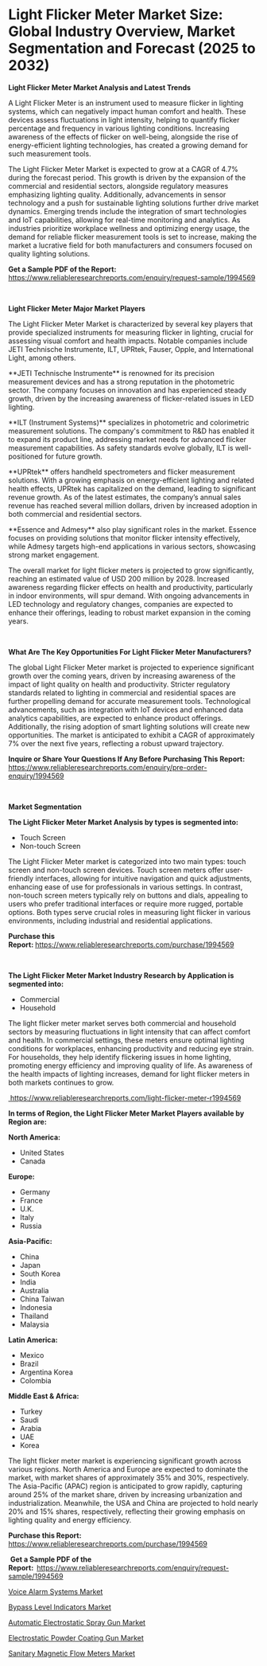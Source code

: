 <p><h1>Light Flicker Meter Market Size: Global Industry Overview, Market Segmentation and Forecast (2025 to 2032)</h1></p><p><strong>Light Flicker Meter Market Analysis and Latest Trends</strong></p>
<p><p>A Light Flicker Meter is an instrument used to measure flicker in lighting systems, which can negatively impact human comfort and health. These devices assess fluctuations in light intensity, helping to quantify flicker percentage and frequency in various lighting conditions. Increasing awareness of the effects of flicker on well-being, alongside the rise of energy-efficient lighting technologies, has created a growing demand for such measurement tools.</p><p>The Light Flicker Meter Market is expected to grow at a CAGR of 4.7% during the forecast period. This growth is driven by the expansion of the commercial and residential sectors, alongside regulatory measures emphasizing lighting quality. Additionally, advancements in sensor technology and a push for sustainable lighting solutions further drive market dynamics. Emerging trends include the integration of smart technologies and IoT capabilities, allowing for real-time monitoring and analytics. As industries prioritize workplace wellness and optimizing energy usage, the demand for reliable flicker measurement tools is set to increase, making the market a lucrative field for both manufacturers and consumers focused on quality lighting solutions.</p></p>
<p><strong>Get a Sample PDF of the Report:&nbsp;</strong> <a href="https://www.reliableresearchreports.com/enquiry/request-sample/1994569?utm_campaign=33&utm_medium=2&utm_source=Github&utm_content=ia&utm_term=20022025&utm_id=light-flicker-meter">https://www.reliableresearchreports.com/enquiry/request-sample/1994569</a></p>
<p>&nbsp;</p>
<p><strong>Light Flicker Meter Major Market Players</strong></p>
<p><p>The Light Flicker Meter Market is characterized by several key players that provide specialized instruments for measuring flicker in lighting, crucial for assessing visual comfort and health impacts. Notable companies include JETI Technische Instrumente, ILT, UPRtek, Fauser, Opple, and International Light, among others.</p><p>**JETI Technische Instrumente** is renowned for its precision measurement devices and has a strong reputation in the photometric sector. The company focuses on innovation and has experienced steady growth, driven by the increasing awareness of flicker-related issues in LED lighting.</p><p>**ILT (Instrument Systems)** specializes in photometric and colorimetric measurement solutions. The company's commitment to R&D has enabled it to expand its product line, addressing market needs for advanced flicker measurement capabilities. As safety standards evolve globally, ILT is well-positioned for future growth.</p><p>**UPRtek** offers handheld spectrometers and flicker measurement solutions. With a growing emphasis on energy-efficient lighting and related health effects, UPRtek has capitalized on the demand, leading to significant revenue growth. As of the latest estimates, the company’s annual sales revenue has reached several million dollars, driven by increased adoption in both commercial and residential sectors.</p><p>**Essence and Admesy** also play significant roles in the market. Essence focuses on providing solutions that monitor flicker intensity effectively, while Admesy targets high-end applications in various sectors, showcasing strong market engagement.</p><p>The overall market for light flicker meters is projected to grow significantly, reaching an estimated value of USD 200 million by 2028. Increased awareness regarding flicker effects on health and productivity, particularly in indoor environments, will spur demand. With ongoing advancements in LED technology and regulatory changes, companies are expected to enhance their offerings, leading to robust market expansion in the coming years.</p></p>
<p>&nbsp;</p>
<p><strong>What Are The Key Opportunities For Light Flicker Meter Manufacturers?</strong></p>
<p><p>The global Light Flicker Meter market is projected to experience significant growth over the coming years, driven by increasing awareness of the impact of light quality on health and productivity. Stricter regulatory standards related to lighting in commercial and residential spaces are further propelling demand for accurate measurement tools. Technological advancements, such as integration with IoT devices and enhanced data analytics capabilities, are expected to enhance product offerings. Additionally, the rising adoption of smart lighting solutions will create new opportunities. The market is anticipated to exhibit a CAGR of approximately 7% over the next five years, reflecting a robust upward trajectory.</p></p>
<p><strong>Inquire or Share Your Questions If Any Before Purchasing This Report:</strong> <a href="https://www.reliableresearchreports.com/enquiry/pre-order-enquiry/1994569?utm_campaign=33&utm_medium=2&utm_source=Github&utm_content=ia&utm_term=20022025&utm_id=light-flicker-meter">https://www.reliableresearchreports.com/enquiry/pre-order-enquiry/1994569</a></p>
<p>&nbsp;</p>
<p><strong>Market Segmentation</strong></p>
<p><strong>The Light Flicker Meter Market Analysis by types is segmented into:</strong></p>
<p><ul><li>Touch Screen</li><li>Non-touch Screen</li></ul></p>
<p><p>The Light Flicker Meter market is categorized into two main types: touch screen and non-touch screen devices. Touch screen meters offer user-friendly interfaces, allowing for intuitive navigation and quick adjustments, enhancing ease of use for professionals in various settings. In contrast, non-touch screen meters typically rely on buttons and dials, appealing to users who prefer traditional interfaces or require more rugged, portable options. Both types serve crucial roles in measuring light flicker in various environments, including industrial and residential applications.</p></p>
<p><strong>Purchase this Report:&nbsp;</strong><a href="https://www.reliableresearchreports.com/purchase/1994569?utm_campaign=33&utm_medium=2&utm_source=Github&utm_content=ia&utm_term=20022025&utm_id=light-flicker-meter">https://www.reliableresearchreports.com/purchase/1994569</a></p>
<p>&nbsp;</p>
<p><strong>The Light Flicker Meter Market Industry Research by Application is segmented into:</strong></p>
<p><ul><li>Commercial</li><li>Household</li></ul></p>
<p><p>The light flicker meter market serves both commercial and household sectors by measuring fluctuations in light intensity that can affect comfort and health. In commercial settings, these meters ensure optimal lighting conditions for workplaces, enhancing productivity and reducing eye strain. For households, they help identify flickering issues in home lighting, promoting energy efficiency and improving quality of life. As awareness of the health impacts of lighting increases, demand for light flicker meters in both markets continues to grow.</p></p>
<p><a href="https://www.reliableresearchreports.com/light-flicker-meter-r1994569?utm_campaign=33&utm_medium=2&utm_source=Github&utm_content=ia&utm_term=20022025&utm_id=light-flicker-meter">&nbsp;https://www.reliableresearchreports.com/light-flicker-meter-r1994569</a></p>
<p><strong>In terms of Region, the Light Flicker Meter Market Players available by Region are:</strong></p>
<p>
    <p> <strong> North America: </strong>
        <ul>
            <li>United States</li>
            <li>Canada</li>
        </ul>
        </p> 
    <p> <strong> Europe: </strong>
        <ul>
            <li>Germany</li>
            <li>France</li>
            <li>U.K.</li>
            <li>Italy</li>
            <li>Russia</li>
        </ul>
        </p> 
    <p> <strong> Asia-Pacific: </strong>
        <ul>
            <li>China</li>
            <li>Japan</li>
            <li>South Korea</li>
            <li>India</li>
            <li>Australia</li>
            <li>China Taiwan</li>
            <li>Indonesia</li>
            <li>Thailand</li>
            <li>Malaysia</li>
        </ul>
        </p> 
    <p> <strong> Latin America: </strong>
        <ul>
            <li>Mexico</li>
            <li>Brazil</li>
            <li>Argentina Korea</li>
            <li>Colombia</li>
        </ul>
        </p> 
    <p> <strong> Middle East & Africa: </strong>
        <ul>
            <li>Turkey</li>
            <li>Saudi</li>
            <li>Arabia</li>
            <li>UAE</li>
            <li>Korea</li>
        </ul>
    </p>
    </p>
<p><p>The light flicker meter market is experiencing significant growth across various regions. North America and Europe are expected to dominate the market, with market shares of approximately 35% and 30%, respectively. The Asia-Pacific (APAC) region is anticipated to grow rapidly, capturing around 25% of the market share, driven by increasing urbanization and industrialization. Meanwhile, the USA and China are projected to hold nearly 20% and 15% shares, respectively, reflecting their growing emphasis on lighting quality and energy efficiency.</p></p>
<p><strong>Purchase this Report: </strong><a href="https://www.reliableresearchreports.com/purchase/1994569?utm_campaign=33&utm_medium=2&utm_source=Github&utm_content=ia&utm_term=20022025&utm_id=light-flicker-meter">https://www.reliableresearchreports.com/purchase/1994569</a></p>
<p>&nbsp;<strong>Get a Sample PDF of the Report:&nbsp;&nbsp;</strong><a href="https://www.reliableresearchreports.com/enquiry/request-sample/1994569?utm_campaign=33&utm_medium=2&utm_source=Github&utm_content=ia&utm_term=20022025&utm_id=light-flicker-meter">https://www.reliableresearchreports.com/enquiry/request-sample/1994569</a></p>
<p><strong></strong></p>
<p><p><a href="https://github.com/nathaliehurles7142/Market-Research-Report-List-1/blob/main/voice-alarm-systems-market.md?utm_campaign=33&utm_medium=2&utm_source=Github&utm_content=ia&utm_term=20022025&utm_id=light-flicker-meter">Voice Alarm Systems Market</a></p><p><a href="https://github.com/lashaunm5st/Market-Research-Report-List-1/blob/main/bypass-level-indicators-market.md?utm_campaign=33&utm_medium=2&utm_source=Github&utm_content=ia&utm_term=20022025&utm_id=light-flicker-meter">Bypass Level Indicators Market</a></p><p><a href="https://github.com/darenph8er/Market-Research-Report-List-1/blob/main/automatic-electrostatic-spray-gun-market.md?utm_campaign=33&utm_medium=2&utm_source=Github&utm_content=ia&utm_term=20022025&utm_id=light-flicker-meter">Automatic Electrostatic Spray Gun Market</a></p><p><a href="https://github.com/ElviraLeka1962/Market-Research-Report-List-1/blob/main/electrostatic-powder-coating-gun-market.md?utm_campaign=33&utm_medium=2&utm_source=Github&utm_content=ia&utm_term=20022025&utm_id=light-flicker-meter">Electrostatic Powder Coating Gun Market</a></p><p><a href="https://github.com/kimberjam0i/Market-Research-Report-List-1/blob/main/sanitary-magnetic-flow-meters-market.md?utm_campaign=33&utm_medium=2&utm_source=Github&utm_content=ia&utm_term=20022025&utm_id=light-flicker-meter">Sanitary Magnetic Flow Meters Market</a></p></p>